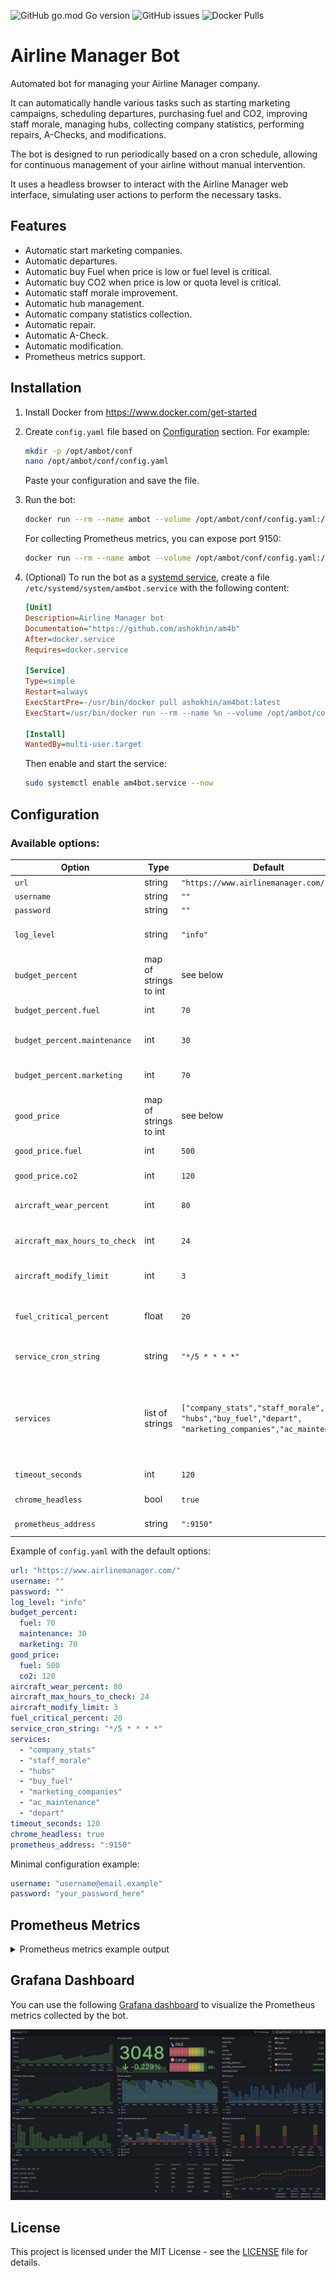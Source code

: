 ![GitHub go.mod Go version](https://img.shields.io/github/go-mod/go-version/ashokhin/am4b)
![GitHub issues](https://img.shields.io/github/issues/ashokhin/am4b)
![Docker Pulls](https://img.shields.io/docker/pulls/ashokhin/am4bot)

# Airline Manager Bot

Automated bot for managing your Airline Manager company.

It can automatically handle various tasks such as starting marketing campaigns,
scheduling departures, purchasing fuel and CO2, improving staff morale,
managing hubs, collecting company statistics, performing repairs, A-Checks,
and modifications.

The bot is designed to run periodically based on a cron schedule, allowing for
continuous management of your airline without manual intervention.

It uses a headless browser to interact with the Airline Manager web interface,
simulating user actions to perform the necessary tasks.


## Features

- Automatic start marketing companies.
- Automatic departures.
- Automatic buy Fuel when price is low or fuel level is critical.
- Automatic buy CO2 when price is low or quota level is critical.
- Automatic staff morale improvement.
- Automatic hub management.
- Automatic company statistics collection.
- Automatic repair.
- Automatic A-Check.
- Automatic modification.
- Prometheus metrics support.


## Installation

1. Install Docker from https://www.docker.com/get-started
2. Create `config.yaml` file based on [Configuration](#configuration) section. For example:
   ```bash
   mkdir -p /opt/ambot/conf
   nano /opt/ambot/conf/config.yaml
   ```
   Paste your configuration and save the file.
3. Run the bot:
   ```bash
   docker run --rm --name ambot --volume /opt/ambot/conf/config.yaml:/app/conf/config.yaml ashokhin/am4bot:latest
   ```
   
   For collecting Prometheus metrics, you can expose port 9150:
   ```bash
   docker run --rm --name ambot --volume /opt/ambot/conf/config.yaml:/app/conf/config.yaml -p 9150:9150 ashokhin/am4bot:latest
   ```
4. (Optional) To run the bot as a [systemd service](https://www.freedesktop.org/software/systemd/man/latest/systemd.service.html), create a file `/etc/systemd/system/am4bot.service` with the following content:
   ```ini
   [Unit]
   Description=Airline Manager bot
   Documentation="https://github.com/ashokhin/am4b"
   After=docker.service
   Requires=docker.service

   [Service]
   Type=simple
   Restart=always
   ExecStartPre=-/usr/bin/docker pull ashokhin/am4bot:latest
   ExecStart=/usr/bin/docker run --rm --name %n --volume /opt/ambot/conf/config.yaml:/app/conf/config.yaml --publish 9150:9150 ashokhin/am4bot:latest

   [Install]
   WantedBy=multi-user.target
   ```
   
   Then enable and start the service:
   ```bash
   sudo systemctl enable am4bot.service --now
   ```


## Configuration

### Available options:
| Option | Type | Default | Description |
|--------|------|---------|-------------|
| `url` | string | `"https://www.airlinemanager.com/"` | Airline Manager URL. |
| `username` | string | `""` | Username for login. |
| `password` | string | `""` | Password for login. |
| `log_level` | string | `"info"` | Logging level (debug, info, warn, error). |
| `budget_percent` | map of strings to int | see below | Percentage of budget to use for each category. |
| `budget_percent.fuel` | int | `70` | Percentage of budget for Fuel. |
| `budget_percent.maintenance` | int | `30` | Percentage of budget for Maintenance. |
| `budget_percent.marketing` | int | `70` | Percentage of budget for Marketing. |
| `good_price` | map of strings to int | see below | Good price thresholds for resources. |
| `good_price.fuel` | int | `500` | Good price for Fuel (per 1,000 Lbs). |
| `good_price.co2` | int | `120` | Good price for CO2 (per 1,000 Quotas). |
| `aircraft_wear_percent` | int | `80` | Aircraft wear percentage to trigger maintenance. |
| `aircraft_max_hours_to_check` | int | `24` | Max hours to next A-Check to trigger it. |
| `aircraft_modify_limit` | int | `3` | Max aircraft for modifications checks. |
| `fuel_critical_percent` | float | `20` | Fuel level percentage to trigger refuel. Even the price isn't good. |
| `service_cron_string` | string | `"*/5 * * * *"` | Cron schedule for services. Default: Every 5 minutes. |
| `services` | list of strings | `["company_stats","staff_morale",`<br />`"hubs","buy_fuel","depart",`<br />`"marketing_companies","ac_maintenance"]` | List of services to run. Possible values: `company_stats`, `staff_morale`,<br />`hubs`, `buy_fuel`, `depart`,<br />`marketing_companies`, `ac_maintenance`. |
| `timeout_seconds` | int | `120` | Timeout for full round in seconds. |
| `chrome_headless` | bool | `true` | Run browser in headless mode. |
| `prometheus_address` | string | `":9150"` | Address to expose Prometheus metrics. |

Example of `config.yaml` with the default options:
```yaml
url: "https://www.airlinemanager.com/"
username: ""
password: ""
log_level: "info"
budget_percent:
  fuel: 70
  maintenance: 30
  marketing: 70
good_price:
  fuel: 500
  co2: 120
aircraft_wear_percent: 80
aircraft_max_hours_to_check: 24
aircraft_modify_limit: 3
fuel_critical_percent: 20
service_cron_string: "*/5 * * * *"
services:
  - "company_stats"
  - "staff_morale"
  - "hubs"
  - "buy_fuel"
  - "marketing_companies"
  - "ac_maintenance"
  - "depart"
timeout_seconds: 120
chrome_headless: true
prometheus_address: ":9150"
```

Minimal configuration example:
```yaml
username: "username@email.example"
password: "your_password_here"
```


## Prometheus Metrics

<details>
	<summary>Prometheus metrics example output</summary>

```
# HELP am4_ac_fleet_size Company fleet size value.
# TYPE am4_ac_fleet_size gauge
am4_ac_fleet_size 154
# HELP am4_ac_hangar_capacity Company hangar capacity value.
# TYPE am4_ac_hangar_capacity gauge
am4_ac_hangar_capacity 170
# HELP am4_ac_routes Company routes number value.
# TYPE am4_ac_routes gauge
am4_ac_routes 154
# HELP am4_ac_status Aircraft status by type.
# TYPE am4_ac_status gauge
am4_ac_status{type="in_flight"} 146
am4_ac_status{type="pending_delivery"} 0
am4_ac_status{type="pending_maintenance"} 10
am4_ac_status{type="wo_route"} 0
# HELP am4_build_info A metric with a constant '1' value labeled by version, revision, branch, goversion from which am4 was built, and the goos and goarch for the build.
# TYPE am4_build_info gauge
am4_build_info{branch="tags/1.28",goarch="amd64",goos="linux",goversion="go1.24.7",revision="84a34f6b9b1352cda47a517a8ee748c306c7d2e5",tags="unknown",version="1.28"} 1
# HELP am4_company_fuel_holding Fuel amount holding by fuel type.
# TYPE am4_company_fuel_holding gauge
am4_company_fuel_holding{type="co2"} 2.5868711e+07
am4_company_fuel_holding{type="fuel"} 2.0085064e+07
# HELP am4_company_fuel_limit Fuel amount limit by fuel type.
# TYPE am4_company_fuel_limit gauge
am4_company_fuel_limit{type="co2"} 2.85e+07
am4_company_fuel_limit{type="fuel"} 2.55e+07
# HELP am4_company_hubs Company hubs number value.
# TYPE am4_company_hubs gauge
am4_company_hubs 2
# HELP am4_company_money Company money by account type.
# TYPE am4_company_money gauge
am4_company_money{type="Airline account"} 3.030865737e+09
am4_company_money{type="Savings"} 1.102106418e+09
# HELP am4_company_rank Company rank value.
# TYPE am4_company_rank gauge
am4_company_rank 3051
# HELP am4_company_reputation Company reputation by company type.
# TYPE am4_company_reputation gauge
am4_company_reputation{type="airline"} 90
am4_company_reputation{type="cargo"} 88
# HELP am4_company_share_value Company share price value.
# TYPE am4_company_share_value gauge
am4_company_share_value 1547.3
# HELP am4_company_staff_salary Company staff salary by staff type.
# TYPE am4_company_staff_salary gauge
am4_company_staff_salary{type="crew"} 159
am4_company_staff_salary{type="engineers"} 264
am4_company_staff_salary{type="pilots"} 211
am4_company_staff_salary{type="technicians"} 236
# HELP am4_company_training_points Company training points value.
# TYPE am4_company_training_points gauge
am4_company_training_points 0
# HELP am4_duration_seconds Duration of execution in seconds.
# TYPE am4_duration_seconds gauge
am4_duration_seconds 76.877199534
# HELP am4_hub_stats Company hub info by hub name and stat type.
# TYPE am4_hub_stats gauge
am4_hub_stats{name="BRAZIL, BRASÍLIA",type="arrivals"} 4513
am4_hub_stats{name="BRAZIL, BRASÍLIA",type="departures"} 5951
am4_hub_stats{name="BRAZIL, BRASÍLIA",type="paxArrived"} 1.397119e+06
am4_hub_stats{name="BRAZIL, BRASÍLIA",type="paxDeparted"} 1.920807e+06
am4_hub_stats{name="UNITED STATES, NEW YORK JFK",type="arrivals"} 16269
am4_hub_stats{name="UNITED STATES, NEW YORK JFK",type="departures"} 16389
am4_hub_stats{name="UNITED STATES, NEW YORK JFK",type="paxArrived"} 3.759363e+06
am4_hub_stats{name="UNITED STATES, NEW YORK JFK",type="paxDeparted"} 3.825323e+06
# HELP am4_market_fuel_price Fuel amount price by fuel type.
# TYPE am4_market_fuel_price gauge
am4_market_fuel_price{type="co2"} 151
am4_market_fuel_price{type="fuel"} 1713
# HELP am4_stats_cargo_transported Cargo transported by type.
# TYPE am4_stats_cargo_transported gauge
am4_stats_cargo_transported{type="heavy"} 6.35925e+08
am4_stats_cargo_transported{type="large"} 6.36211e+08
# HELP am4_stats_flights_operated Company flights operated value.
# TYPE am4_stats_flights_operated gauge
am4_stats_flights_operated 82737
# HELP am4_stats_passengers_transported Passengers transported by type.
# TYPE am4_stats_passengers_transported gauge
am4_stats_passengers_transported{type="business"} 4.010239e+06
am4_stats_passengers_transported{type="economy"} 1.528383e+07
am4_stats_passengers_transported{type="first"} 2.27574e+06
```

</details>


## Grafana Dashboard

You can use the following [Grafana dashboard](resources/Grafana_dashboard_airline_manager.json) to visualize the Prometheus metrics collected by the bot.

![Grafana dashboard](resources/Grafana_dashboard.png?raw=true "Grafana Dashboard Screenshot")

## License
This project is licensed under the MIT License - see the [LICENSE](LICENSE) file for details.
